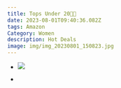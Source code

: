 ```yaml
---
title: Tops Under 20💙💜
date: 2023-08-01T09:40:36.082Z
tags: Amazon
Category: Women
description: Hot Deals
image: img/img_20230801_150823.jpg
---
```



*   ![](img/82df5ed2-9450-4dd1-abd2-753b0f08a0f5.46622fd037d40191f9f4afa8a2b5e81a.jpeg)

  * ![]()